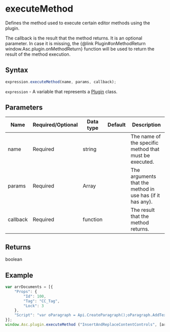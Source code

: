# executeMethod

Defines the method used to execute certain editor methods using the plugin.

The callback is the result that the method returns. It is an optional parameter. In case it is missing, the &#123;@link Plugin#onMethodReturn window.Asc.plugin.onMethodReturn&#125; function will be used to return the result of the method execution.

## Syntax

```javascript
expression.executeMethod(name, params, callback);
```

`expression` - A variable that represents a [Plugin](../Plugin.md) class.

## Parameters

| **Name** | **Required/Optional** | **Data type** | **Default** | **Description** |
| ------------- | ------------- | ------------- | ------------- | ------------- |
| name | Required | string |  | The name of the specific method that must be executed. |
| params | Required | Array |  | The arguments that the method in use has (if it has any). |
| callback | Required | function |  | The result that the method returns. |

## Returns

boolean

## Example

```javascript editor-docx
var arrDocuments = [{
    "Props": {
        "Id": 100,
        "Tag": "CC_Tag",
        "Lock": 3
    },
    "Script": "var oParagraph = Api.CreateParagraph();oParagraph.AddText('Hello world!');Api.GetDocument().InsertContent([oParagraph]);"
}];
window.Asc.plugin.executeMethod ("InsertAndReplaceContentControls", [arrDocuments]);
```
